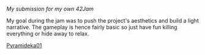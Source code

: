 *My submission for my own 42Jam*

My goal during the jam was to push the project's aesthetics and build a light narrative. The gameplay is hence fairly basic so just have fun killing everything or hide away to relax.

[Pyramideka01](http://u.cubeupload.com/Blaiharl/ESy5Wi.png)
